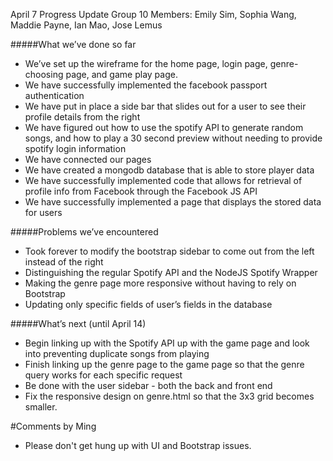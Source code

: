April 7 Progress Update
Group 10
Members: Emily Sim, Sophia Wang, Maddie Payne, Ian Mao, Jose Lemus

#####What we’ve done so far
- We’ve set up the wireframe for the home page, login page, genre-choosing page, and game play page. 
- We have successfully implemented the facebook passport authentication
- We have put in place a side bar that slides out for a user to see their profile details from the right
- We have figured out how to use the spotify API to generate random songs, and how to play a 30 second preview without needing to provide spotify login information
- We have connected our pages 
- We have created a mongodb database that is able to store player data 
- We have successfully implemented code that allows for retrieval of profile info from Facebook through the Facebook JS API
- We have successfully implemented a page that displays the stored data for users


#####Problems we’ve encountered
- Took forever to modify the bootstrap sidebar to come out from the left instead of the right
- Distinguishing the regular Spotify API and the NodeJS Spotify Wrapper
- Making the genre page more responsive without having to rely on Bootstrap
- Updating only specific fields of user’s fields in the database


#####What’s next (until April 14)
- Begin linking up with the Spotify API up with the game page and look into preventing duplicate songs from playing
- Finish linking up the genre page to the game page so that the genre query works for each specific request
- Be done with the user sidebar - both the back and front end
- Fix the responsive design on genre.html so that the 3x3 grid becomes smaller. 

#Comments by Ming
* Please don't get hung up with UI and Bootstrap issues.
